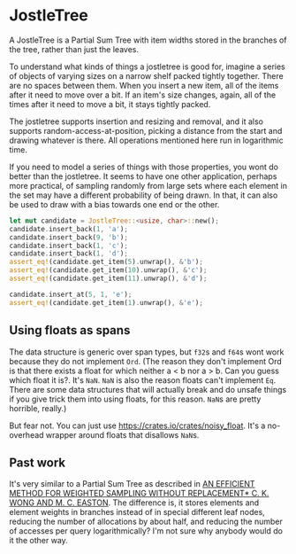 # JostleTree

A JostleTree is a Partial Sum Tree with item widths stored in the branches of the tree, rather than just the leaves.

To understand what kinds of things a jostletree is good for, imagine a series of objects of varying sizes on a narrow shelf packed tightly together. There are no spaces between them. When you insert a new item, all of the items after it need to move over a bit. If an item's size changes, again, all of the times after it need to move a bit, it stays tightly packed.

The jostletree supports insertion and resizing and removal, and it also supports random-access-at-position, picking a distance from the start and drawing whatever is there. All operations mentioned here run in logarithmic time.

If you need to model a series of things with those properties, you wont do better than the jostletree. It seems to have one other application, perhaps more practical, of sampling randomly from large sets where each element in the set may have a different probability of being drawn. In that, it can also be used to draw with a bias towards one end or the other.

```rust
let mut candidate = JostleTree::<usize, char>::new();
candidate.insert_back(1, 'a');
candidate.insert_back(9, 'b');
candidate.insert_back(1, 'c');
candidate.insert_back(1, 'd');
assert_eq!(candidate.get_item(5).unwrap(), &'b');
assert_eq!(candidate.get_item(10).unwrap(), &'c');
assert_eq!(candidate.get_item(11).unwrap(), &'d');

candidate.insert_at(5, 1, 'e');
assert_eq!(candidate.get_item(1).unwrap(), &'e');
```

## Using floats as spans

The data structure is generic over span types, but `f32`s and `f64`s wont work because they do not implement `Ord`. (The reason they don't implement Ord is that there exists a float for which neither a < b nor a > b. Can you guess which float it is?. It's `NaN`. `NaN` is also the reason floats can't implement `Eq`. There are some data structures that will actually break and do unsafe things if you give trick them into using floats, for this reason. `NaN`s are pretty horrible, really.)

But fear not. You can just use https://crates.io/crates/noisy_float. It's a no-overhead wrapper around floats that disallows `NaN`s.

## Past work

It's very similar to a Partial Sum Tree as described in [AN EFFICIENT METHOD FOR WEIGHTED SAMPLING WITHOUT REPLACEMENT* C. K. WONG AND M. C. EASTON](https://doi.org/10.1137/0209009). The difference is, it stores elements and element weights in branches instead of in special different leaf nodes, reducing the number of allocations by about half, and reducing the number of accesses per query logarithmically? I'm not sure why anybody would do it the other way.
